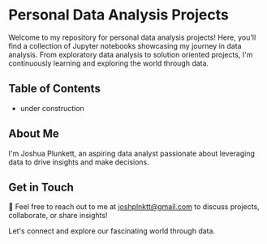 # Personal Data Analysis Projects

Welcome to my repository for personal data analysis projects! Here, you'll find a collection of Jupyter notebooks showcasing my journey in data analysis. 
From exploratory data analysis to solution oriented projects, I'm continuously learning and exploring the world through data.

## Table of Contents

- under construction

## About Me

I'm Joshua Plunkett, an aspiring data analyst passionate about leveraging data to drive insights and make decisions.

## Get in Touch

📧 Feel free to reach out to me at [joshplnktt@gmail.com](mailto:joshplnktt@gmail.com) to discuss projects, collaborate, or share insights!

Let's connect and explore our fascinating world through data.
